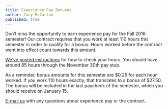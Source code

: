 ```yaml
---
title: Experience Pay Bonuses
author: Cory McCartan
published: true
---
```


Don’t miss the opportunity to earn experience pay for the Fall 2016 semester!
Our contract requires that you work at least 110 hours this semester in order
to qualify for a bonus.  Hours worked before the contract went into effect
count towards this amount.

[We’ve posted instructions](/members/bonuses/) for how to check your hours.  You should have around
85 hours through the November 30th pay stub.

As a reminder, bonus amounts for this semester are $0.25 for each hour worked.
If you work 110 hours exactly, that translates to a bonus of $27.50.  The bonus
will be included in the last paycheck of the semester, which you should receive
on January 15.

[E-mail us](mailto:ugsdw.org@gmail.com) with any questions about experience pay or the contract.
